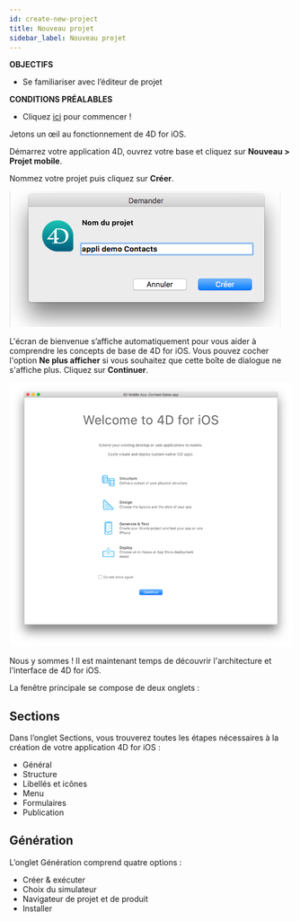 ```yaml
---
id: create-new-project
title: Nouveau projet
sidebar_label: Nouveau projet
---
```

<div class = "objectives"> 

**OBJECTIFS**

* Se familiariser avec l’éditeur de projet</div> <div class = "prerequisites"> 

**CONDITIONS PRÉALABLES**

* Cliquez [ici](prerequisites.html) pour commencer !</div> 

Jetons un œil au fonctionnement de 4D for iOS.

Démarrez votre application 4D, ouvrez votre base et cliquez sur **Nouveau > Projet mobile**.

Nommez votre projet puis cliquez sur **Créer**.

![Project Name](assets/project-editor/Project-creation-4D-for-iOS.png)

L'écran de bienvenue s’affiche automatiquement pour vous aider à comprendre les concepts de base de 4D for iOS. Vous pouvez cocher l'option **Ne plus afficher** si vous souhaitez que cette boîte de dialogue ne s'affiche plus. Cliquez sur **Continuer**.

![Welcome Screen](assets/project-editor/Welcome-Screen-4D-for-iOS.png)

Nous y sommes ! Il est maintenant temps de découvrir l'architecture et l'interface de 4D for iOS.

La fenêtre principale se compose de deux onglets :

## Sections

Dans l’onglet Sections, vous trouverez toutes les étapes nécessaires à la création de votre application 4D for iOS :

* Général
* Structure
* Libellés et icônes
* Menu
* Formulaires
* Publication

## Génération

L’onglet Génération comprend quatre options :

* Créer & exécuter 
* Choix du simulateur
* Navigateur de projet et de produit
* Installer